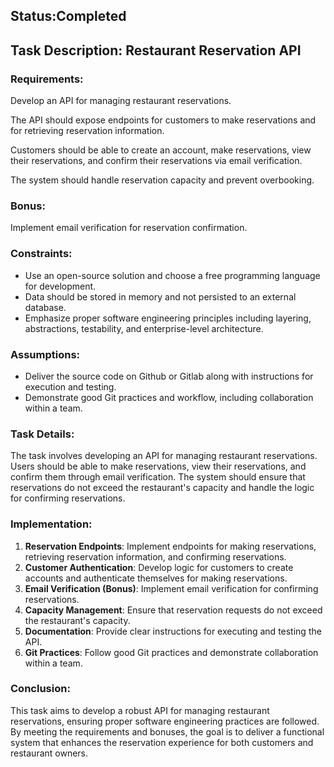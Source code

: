 ## Status:Completed

## Task Description: Restaurant Reservation API


### Requirements:

Develop an API for managing restaurant reservations.

The API should expose endpoints for customers to make reservations and for retrieving reservation information.

Customers should be able to create an account, make reservations, view their reservations, and confirm their reservations via email verification.

The system should handle reservation capacity and prevent overbooking.

### Bonus:

Implement email verification for reservation confirmation.

### Constraints:

- Use an open-source solution and choose a free programming language for development.
- Data should be stored in memory and not persisted to an external database.
- Emphasize proper software engineering principles including layering, abstractions, testability, and enterprise-level architecture.

### Assumptions:

- Deliver the source code on Github or Gitlab along with instructions for execution and testing.
- Demonstrate good Git practices and workflow, including collaboration within a team.

### Task Details:

The task involves developing an API for managing restaurant reservations. Users should be able to make reservations, view their reservations, and confirm them through email verification. The system should ensure that reservations do not exceed the restaurant's capacity and handle the logic for confirming reservations.

### Implementation:

1. **Reservation Endpoints**: Implement endpoints for making reservations, retrieving reservation information, and confirming reservations.
2. **Customer Authentication**: Develop logic for customers to create accounts and authenticate themselves for making reservations.
3. **Email Verification (Bonus)**: Implement email verification for confirming reservations.
4. **Capacity Management**: Ensure that reservation requests do not exceed the restaurant's capacity.
5. **Documentation**: Provide clear instructions for executing and testing the API.
6. **Git Practices**: Follow good Git practices and demonstrate collaboration within a team.

### Conclusion:

This task aims to develop a robust API for managing restaurant reservations, ensuring proper software engineering practices are followed. By meeting the requirements and bonuses, the goal is to deliver a functional system that enhances the reservation experience for both customers and restaurant owners.
